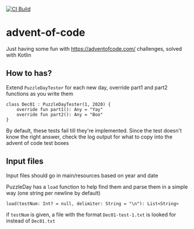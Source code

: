 [![CI Build](https://github.com/elwaxoro/advent-of-code/actions/workflows/gradle.yml/badge.svg)](https://github.com/elwaxoro/advent-of-code/actions/workflows/gradle.yml)

# advent-of-code
Just having some fun with https://adventofcode.com/ challenges, solved with Kotlin

## How to has?
Extend `PuzzleDayTester` for each new day, override part1 and part2 functions as you write them

```
class Dec01 : PuzzleDayTester(1, 2020) {
    override fun part1(): Any = "Yay"
    override fun part2(): Any = "Boo"
}
```

By default, these tests fail till they're implemented.
Since the test doesn't know the right answer, check the log output for what to copy into the advent of code test boxes

## Input files
Input files should go in main/resources based on year and date

PuzzleDay has a `load` function to help find them and parse them in a simple way (one string per newline by default)

```
load(testNum: Int? = null, delimiter: String = "\n"): List<String>
```

if `testNum` is given, a file with the format `Dec01-test-1.txt` is looked for instead of `Dec01.txt`

